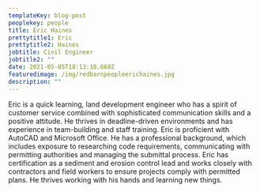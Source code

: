 ```yaml
---
templateKey: blog-post
peoplekey: people
title: Eric Haines
prettytitle1: Eric
prettytitle2: Haines
jobtitle: Civil Engineer
jobtitle2: ""
date: 2021-05-05T18:13:10.668Z
featuredimage: /img/redbarnpeopleerichaines.jpg
description: ""
---
```

<!--StartFragment-->

Eric is a quick learning, land development engineer who has a spirit of customer service combined with sophisticated communication skills and a positive attitude. He thrives in deadline-driven environments and has experience in team-building and staff training. Eric is proficient with AutoCAD and Microsoft Office. He has a professional background, which includes exposure to researching code requirements, communicating with permitting authorities and managing the submittal process. Eric has certification as a sediment and erosion control lead and works closely with contractors and field workers to ensure projects comply with permitted plans. He thrives working with his hands and learning new things.

<!--EndFragment-->